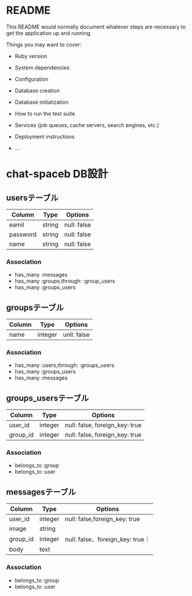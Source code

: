 # README

This README would normally document whatever steps are necessary to get the
application up and running.

Things you may want to cover:

* Ruby version

* System dependencies

* Configuration

* Database creation

* Database initialization

* How to run the test suite

* Services (job queues, cache servers, search engines, etc.)

* Deployment instructions

* ...
# chat-spaceb DB設計
## usersテーブル
|Column|Type|Options|
|------|----|-------|
|eamil|string|null: false|
|password|string|null: false|
|name|string|null: false|
### Association
- has_many :messages
- has_many :groups,through: :group_users
- has_many :groups_users

## groupsテーブル
|Column|Type|Options|
|------|----|-------|
|name|integer|unll: false|
### Association
- has_many :users,through: :groups_users
- has_many :groups_users
- has_many :messages


## groups_usersテーブル
|Column|Type|Options|
|------|----|-------|
|user_id|integer|null: false, foreign_key: true|
|group_id|integer|null: false, foreign_key: true|
### Association
- belongs_to :group
- belongs_to :user

## messagesテーブル
|Column|Type|Options|
|------|----|-------|
|user_id|integer|null: false,foreign_key: true|
|image|string||
|group_id|integer|null: false、foreign_key: true｜
|body|text||
### Association
- belongs_to :group
- belongs_to :user
